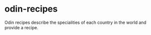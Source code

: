 # odin-recipes

Odin recipes describe the specialities of each country in the world and provide a recipe.